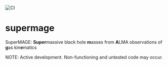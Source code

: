 ![CI](https://img.shields.io/badge/pre--commit-enabled-brightgreen?logo=pre-commit&logoColor=white)

# supermage
SuperMAGE: **Super**massive black hole **m**asses from **A**LMA observations of **g**as kin**e**matics


NOTE: Active development. Non-functioning and untested code may occur.

